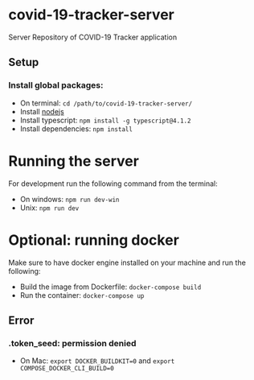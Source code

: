 # covid-19-tracker-server
Server Repository of COVID-19 Tracker application 


Setup
-
### Install global packages:
- On terminal: `cd /path/to/covid-19-tracker-server/`
- Install [nodejs](https://nodejs.org/en/download/)
- Install typescript: `npm install -g typescript@4.1.2`
- Install dependencies: `npm install`


# Running the server

For development run the following command from the terminal:
- On windows: `npm run dev-win`
- Unix: `npm run dev`


# Optional: running docker

Make sure to have docker engine installed on your machine and run the following:
- Build the image from Dockerfile: `docker-compose build`
- Run the container: `docker-compose up`

Error
- 
### .token_seed: permission denied
- On Mac: `export DOCKER_BUILDKIT=0` and `export COMPOSE_DOCKER_CLI_BUILD=0`
